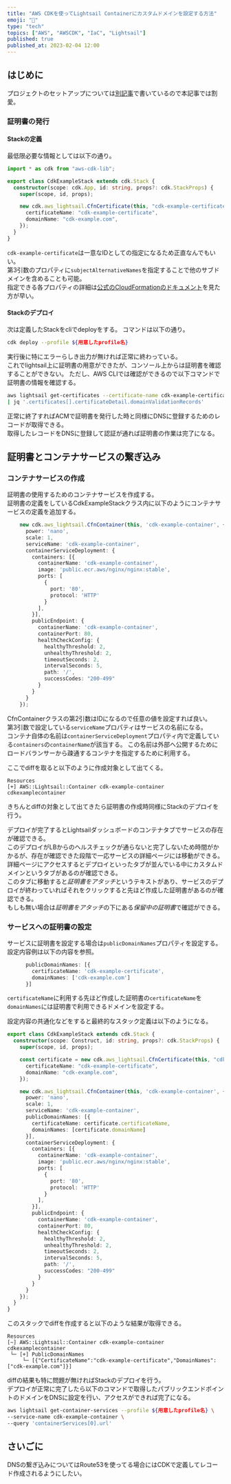 ```yaml
---
title: "AWS CDKを使ってLightsail Containerにカスタムドメインを設定する方法"
emoji: "🔖"
type: "tech"
topics: ["AWS", "AWSCDK", "IaC", "Lightsail"]
published: true
published_at: 2023-02-04 12:00
---
```


## はじめに

プロジェクトのセットアップについては[別記事](https://zenn.dev/kinosan/articles/4608ec4f3b984a)で書いているので本記事では割愛。

### 証明書の発行

#### Stackの定義

最低限必要な情報としては以下の通り。

```typescript
import * as cdk from "aws-cdk-lib";

export class CdkExampleStack extends cdk.Stack {
  constructor(scope: cdk.App, id: string, props?: cdk.StackProps) {
    super(scope, id, props);

    new cdk.aws_lightsail.CfnCertificate(this, "cdk-example-certificate", {
      certificateName: "cdk-example-certificate",
      domainName: "cdk-example.com",
    });
  }
}
```

`cdk-example-certificate`は一意なIDとしての指定になるため正直なんでもいい。  
第3引数のプロパティに`subjectAlternativeNames`を指定することで他のサブドメインを含めることも可能。  
指定できる各プロパティの詳細は[公式のCloudFormationのドキュメント](https://docs.aws.amazon.com/AWSCloudFormation/latest/UserGuide/aws-resource-lightsail-certificate.html)を見た方が早い。

#### Stackのデプロイ

次は定義したStackをcliでdeployをする。 コマンドは以下の通り。

```bash
cdk deploy --profile ${用意したprofile名}
```

実行後に特にエラーらしき出力が無ければ正常に終わっている。  
これでlightsail上に証明書の用意ができたが、コンソール上からは証明書を確認することができない。 ただし、AWS CLIでは確認ができるので以下コマンドで証明書の情報を確認する。  

```bash
aws lightsail get-certificates --certificate-name cdk-example-certificate --profile ${用意したprofile名} \
| jq '.certificates[].certificateDetail.domainValidationRecords'
```

正常に終了すればACMで証明書を発行した時と同様にDNSに登録するためのレコードが取得できる。  
取得したレコードをDNSに登録して認証が通れば証明書の作業は完了になる。

## 証明書とコンテナサービスの繋ぎ込み

### コンテナサービスの作成
証明書の使用するためのコンテナサービスを作成する。  
証明書の定義をしているCdkExampleStackクラス内に以下のようにコンテナサービスの定義を追加する。

```typescript
    new cdk.aws_lightsail.CfnContainer(this, 'cdk-example-container', {
      power: 'nano',
      scale: 1,
      serviceName: 'cdk-example-container',
      containerServiceDeployment: {
        containers: [{
          containerName: 'cdk-example-container',
          image: 'public.ecr.aws/nginx/nginx:stable',
          ports: [
            {
              port: '80',
              protocol: 'HTTP'
            }
          ],
        }],
        publicEndpoint: {
          containerName: 'cdk-example-container',
          containerPort: 80,
          healthCheckConfig: {
            healthyThreshold: 2,
            unhealthyThreshold: 2,
            timeoutSeconds: 2,
            intervalSeconds: 5,
            path: '/',
            successCodes: "200-499"
          }
        }
      }
    });
```
CfnContainerクラスの第2引数はIDになるので任意の値を設定すれば良い。  
第3引数で設定している`serviceName`プロパティはサービスの名前になる。  
コンテナ自体の名前は`containerServiceDeployment`プロパティ内で定義している`containers`の`containerName`が該当する。
この名前は外部へ公開するためにロードバランサーから疎通するコンテナを指定するために利用する。

ここでdiffを取ると以下のように作成対象として出てくる。
```text
Resources
[+] AWS::Lightsail::Container cdk-example-container cdkexamplecontainer 
```

きちんとdiffの対象として出てきたら証明書の作成時同様にStackのデプロイを行う。

デプロイが完了するとLightsailダッシュボードのコンテナタブでサービスの存在が確認できる。  
このデプロイがLBからのヘルスチェックが通らないと完了しないため時間がかかるが、存在が確認できた段階で一応サービスの詳細ページには移動ができる。  
詳細ページにアクセスするとデプロイといったタブが並んでいる中にカスタムドメインというタブがあるのが確認できる。  
このタブに移動すると*証明書をアタッチ*というテキストがあり、サービスのデプロイが終わっていればそれをクリックすると先ほど作成した証明書があるのが確認できる。  
もしも無い場合は*証明書をアタッチ*の下にある*保留中の証明書*で確認ができる。

### サービスへの証明書の設定

サービスに証明書を設定する場合は`publicDomainNames`プロパティを設定する。  
設定内容例は以下の内容を参照。
```typescript
      publicDomainNames: [{
        certificateName: 'cdk-example-certificate',
        domainNames: ['cdk-example.com']
      }]
```

`certificateName`に利用する先ほど作成した証明書の`certificateName`を`domainNames`には証明書で利用できるドメインを設定する。

設定内容の共通化などをすると最終的なスタック定義は以下のようになる。
```typescript
export class CdkExampleStack extends cdk.Stack {
  constructor(scope: Construct, id: string, props?: cdk.StackProps) {
    super(scope, id, props);

    const certificate = new cdk.aws_lightsail.CfnCertificate(this, "cdk-example-certificate", {
      certificateName: "cdk-example-certificate",
      domainName: "cdk-example.com",
    });

    new cdk.aws_lightsail.CfnContainer(this, 'cdk-example-container', {
      power: 'nano',
      scale: 1,
      serviceName: 'cdk-example-container',
      publicDomainNames: [{
        certificateName: certificate.certificateName,
        domainNames: [certificate.domainName]
      }],
      containerServiceDeployment: {
        containers: [{
          containerName: 'cdk-example-container',
          image: 'public.ecr.aws/nginx/nginx:stable',
          ports: [
            {
              port: '80',
              protocol: 'HTTP'
            }
          ],
        }],
        publicEndpoint: {
          containerName: 'cdk-example-container',
          containerPort: 80,
          healthCheckConfig: {
            healthyThreshold: 2,
            unhealthyThreshold: 2,
            timeoutSeconds: 2,
            intervalSeconds: 5,
            path: '/',
            successCodes: "200-499"
          }
        }
      }
    });
  }
}
```

このスタックでdiffを作成すると以下のような結果が取得できる。
```text
Resources
[~] AWS::Lightsail::Container cdk-example-container cdkexamplecontainer 
 └─ [+] PublicDomainNames
     └─ [{"CertificateName":"cdk-example-certificate","DomainNames":["cdk-example.com"]}]
```

diffの結果も特に問題が無ければStackのデプロイを行う。  
デプロイが正常に完了したら以下のコマンドで取得したパブリックエンドポイントのドメインをDNSに設定を行い、アクセスができれば完了になる。

```bash
aws lightsail get-container-services --profile ${用意したprofile名} \
--service-name cdk-example-container \
--query 'containerServices[0].url'
```

## さいごに
DNSの繋ぎ込みについてはRoute53を使ってる場合にはCDKで定義してレコード作成されるようにしたい。

